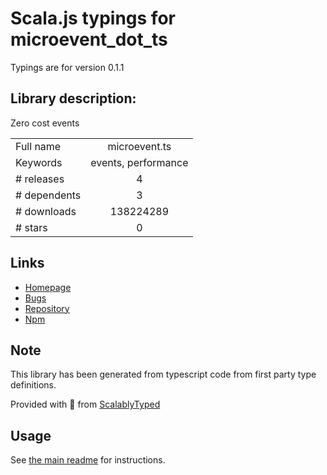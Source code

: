 
# Scala.js typings for microevent_dot_ts

Typings are for version 0.1.1

## Library description:
Zero cost events

|                    |                 |
| ------------------ | :-------------: |
| Full name          | microevent.ts |
| Keywords           | events, performance |
| # releases         | 4 |
| # dependents       | 3 |
| # downloads        | 138224289 |
| # stars            | 0 |

## Links
- [Homepage](https://github.com/DirtyHairy/microevent#readme)
- [Bugs](https://github.com/DirtyHairy/microevent/issues)
- [Repository](https://github.com/DirtyHairy/microevent)
- [Npm](https://www.npmjs.com/package/microevent.ts)
    


## Note
This library has been generated from typescript code from first party type definitions.

Provided with :purple_heart: from [ScalablyTyped](https://github.com/oyvindberg/ScalablyTyped)

## Usage
See [the main readme](../../readme.md) for instructions.


